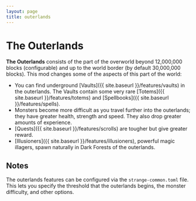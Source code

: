 ```yaml
---
layout: page
title: outerlands
---
```


# The Outerlands

**The Outerlands** consists of the part of the overworld beyond 12,000,000 blocks (configurable) and up to the world border (by default 30,000,000 blocks).  This mod changes some of the aspects of this part of the world:

* You can find underground [Vaults]({{ site.baseurl }}/features/vaults) in the outerlands.  The Vaults contain some very rare [Totems]({{ site.baseurl }}/features/totems) and [Spellbooks]({{ site.baseurl }}/features/spells).
* Monsters become more difficult as you travel further into the outerlands; they have greater health, strength and speed.  They also drop greater amounts of experience.
* [Quests]({{ site.baseurl }}/features/scrolls) are tougher but give greater reward.
* [Illusioners]({{ site.baseurl }}/features/illusioners), powerful magic illagers, spawn naturally in Dark Forests of the outerlands.

## Notes

The outerlands features can be configured via the `strange-common.toml` file.  This lets you specify the threshold that the outerlands begins, the monster difficulty, and other options.

